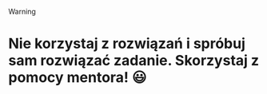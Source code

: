 > [!WARNING]
> # Nie korzystaj z rozwiązań i spróbuj sam rozwiązać zadanie. Skorzystaj z pomocy mentora! 😃